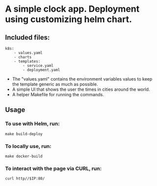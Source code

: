 # A simple clock app. Deployment using customizing helm chart.

## Included files:
```
k8s:
    - values.yaml
    - charts
    - templates:
        - service.yaml
        - deployment.yaml
```
- The "values.yaml" contains the environment variables values to keep the template generic as much as possible.
- A simple UI that shows the user the times in cities around the world.
- A helper Makefile for running the commands.

## Usage
### To use with Helm, run:
```
make build-deploy
```

### To locally use, run:
```
make docker-build
```

### To interact with the page via CURL, run:
```
curl http//$IP:80/
```
